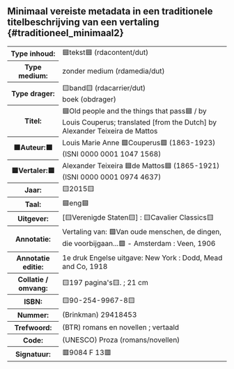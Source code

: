 Minimaal vereiste metadata in een traditionele titelbeschrijving van een vertaling {#traditioneel_minimaal2}
----------------
 
<div class="example">
<table class='data'>
    <tr>
        <th>Type inhoud:</th>
        <td>🟦tekst🟦 (rdacontent/dut)</td>
    </tr>
    <tr>
        <th>Type medium:</th>
        <td>zonder medium (rdamedia/dut)</td>
    </tr>
    <tr>
        <th>Type drager:</th>
        <td>🟨band🟨 (rdacarrier/dut) <br>boek (obdrager)</td>
    </tr>
    <tr>
        <th>Titel:</th>
        <td>🟦Old people and the things that pass🟦 / by Louis Couperus; translated [from the Dutch] by Alexander Teixeira de Mattos</td>
    </tr>
    <tr>
        <th>🟩Auteur:🟩</th>
        <td>Louis Marie Anne 🟩Couperus🟩 (1863-1923) (ISNI 0000 0001 1047 1568)</td>
    </tr>
    <tr>
        <th>🟦Vertaler:🟦</th>
        <td>Alexander Teixeira 🟦de Mattos🟦 (1865-1921) (ISNI 0000 0001 0974 4637)</td>
    </tr>
    <tr>
        <th>Jaar:</th>
        <td>🟨2015🟨</td>
    </tr>
    <tr>
        <th>Taal:</th>
        <td>🟦eng🟦</td>
    </tr>
    <tr>
        <th>Uitgever:</th>
        <td>[🟨Verenigde Staten🟨] : 🟨Cavalier Classics🟨</td>
    </tr>
    <tr>
        <th>Annotatie:</th>
        <td>Vertaling van: 🟩Van oude menschen, de dingen, die voorbijgaan...🟩 - Amsterdam : Veen, 1906</td>
    </tr>
    <tr>
        <th>Annotatie editie:</th>
        <td>1e druk Engelse uitgave: New York : Dodd, Mead and Co, 1918</td>
    </tr>
    <tr>
        <th>Collatie / omvang:</th>
        <td>🟨197 pagina&#39;s🟨. ; 21 cm</td>
    </tr>
    <tr>
        <th>ISBN:</th>
        <td>🟨90-254-9967-8🟨</td>
    </tr>
    <tr>
        <th>Nummer:</th>
        <td>(Brinkman) 29418453</td>
    </tr>
    <tr>
        <th>Trefwoord:</th>
        <td>(BTR) romans en novellen ; vertaald</td>
    </tr>
    <tr>
        <th>Code:</th>
        <td>(UNESCO) Proza (romans/novellen)</td>
    </tr>
    <tr>
        <th>Signatuur:</th>
        <td>🟥9084 F  13🟥</td>
    </tr>
</table>
</div>
